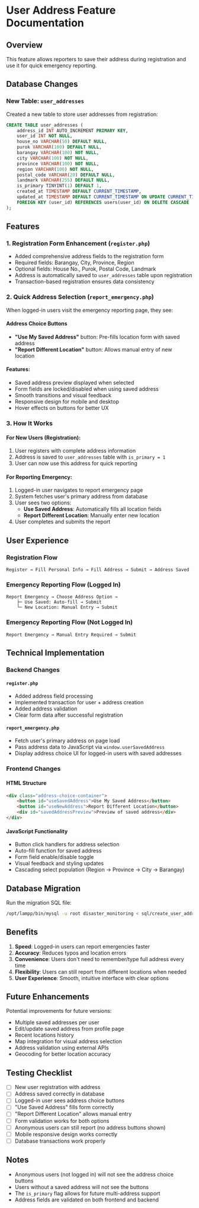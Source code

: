# User Address Feature Documentation

## Overview
This feature allows reporters to save their address during registration and use it for quick emergency reporting.

## Database Changes

### New Table: `user_addresses`
Created a new table to store user addresses from registration:

```sql
CREATE TABLE user_addresses (
    address_id INT AUTO_INCREMENT PRIMARY KEY,
    user_id INT NOT NULL,
    house_no VARCHAR(50) DEFAULT NULL,
    purok VARCHAR(100) DEFAULT NULL,
    barangay VARCHAR(100) NOT NULL,
    city VARCHAR(100) NOT NULL,
    province VARCHAR(100) NOT NULL,
    region VARCHAR(100) NOT NULL,
    postal_code VARCHAR(20) DEFAULT NULL,
    landmark VARCHAR(255) DEFAULT NULL,
    is_primary TINYINT(1) DEFAULT 1,
    created_at TIMESTAMP DEFAULT CURRENT_TIMESTAMP,
    updated_at TIMESTAMP DEFAULT CURRENT_TIMESTAMP ON UPDATE CURRENT_TIMESTAMP,
    FOREIGN KEY (user_id) REFERENCES users(user_id) ON DELETE CASCADE
);
```

## Features

### 1. Registration Form Enhancement (`register.php`)
- Added comprehensive address fields to the registration form
- Required fields: Barangay, City, Province, Region
- Optional fields: House No., Purok, Postal Code, Landmark
- Address is automatically saved to `user_addresses` table upon registration
- Transaction-based registration ensures data consistency

### 2. Quick Address Selection (`report_emergency.php`)
When logged-in users visit the emergency reporting page, they see:

#### Address Choice Buttons
- **"Use My Saved Address"** button: Pre-fills location form with saved address
- **"Report Different Location"** button: Allows manual entry of new location

#### Features:
- Saved address preview displayed when selected
- Form fields are locked/disabled when using saved address
- Smooth transitions and visual feedback
- Responsive design for mobile and desktop
- Hover effects on buttons for better UX

### 3. How It Works

#### For New Users (Registration):
1. User registers with complete address information
2. Address is saved to `user_addresses` table with `is_primary = 1`
3. User can now use this address for quick reporting

#### For Reporting Emergency:
1. Logged-in user navigates to report emergency page
2. System fetches user's primary address from database
3. User sees two options:
   - **Use Saved Address**: Automatically fills all location fields
   - **Report Different Location**: Manually enter new location
4. User completes and submits the report

## User Experience

### Registration Flow
```
Register → Fill Personal Info → Fill Address → Submit → Address Saved
```

### Emergency Reporting Flow (Logged In)
```
Report Emergency → Choose Address Option →
    ├─ Use Saved: Auto-fill → Submit
    └─ New Location: Manual Entry → Submit
```

### Emergency Reporting Flow (Not Logged In)
```
Report Emergency → Manual Entry Required → Submit
```

## Technical Implementation

### Backend Changes

#### `register.php`
- Added address field processing
- Implemented transaction for user + address creation
- Added address validation
- Clear form data after successful registration

#### `report_emergency.php`
- Fetch user's primary address on page load
- Pass address data to JavaScript via `window.userSavedAddress`
- Display address choice UI for logged-in users with saved addresses

### Frontend Changes

#### HTML Structure
```html
<div class="address-choice-container">
    <button id="useSavedAddress">Use My Saved Address</button>
    <button id="useNewAddress">Report Different Location</button>
    <div id="savedAddressPreview">Preview of saved address</div>
</div>
```

#### JavaScript Functionality
- Button click handlers for address selection
- Auto-fill function for saved address
- Form field enable/disable toggle
- Visual feedback and styling updates
- Cascading select population (Region → Province → City → Barangay)

## Database Migration

Run the migration SQL file:
```bash
/opt/lampp/bin/mysql -u root disaster_monitoring < sql/create_user_addresses_table.sql
```

## Benefits

1. **Speed**: Logged-in users can report emergencies faster
2. **Accuracy**: Reduces typos and location errors
3. **Convenience**: Users don't need to remember/type full address every time
4. **Flexibility**: Users can still report from different locations when needed
5. **User Experience**: Smooth, intuitive interface with clear options

## Future Enhancements

Potential improvements for future versions:
- Multiple saved addresses per user
- Edit/update saved address from profile page
- Recent locations history
- Map integration for visual address selection
- Address validation using external APIs
- Geocoding for better location accuracy

## Testing Checklist

- [ ] New user registration with address
- [ ] Address saved correctly in database
- [ ] Logged-in user sees address choice buttons
- [ ] "Use Saved Address" fills form correctly
- [ ] "Report Different Location" allows manual entry
- [ ] Form validation works for both options
- [ ] Anonymous users can still report (no address buttons shown)
- [ ] Mobile responsive design works correctly
- [ ] Database transactions work properly

## Notes

- Anonymous users (not logged in) will not see the address choice buttons
- Users without a saved address will not see the buttons
- The `is_primary` flag allows for future multi-address support
- Address fields are validated on both frontend and backend
